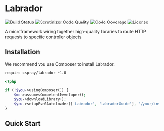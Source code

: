 # Labrador

[![Build Status](https://travis-ci.org/cspray/labrador.svg?branch=master)](https://travis-ci.org/cspray/labrador.svg?branch=master)
[![Scrutinizer Code Quality](https://scrutinizer-ci.com/g/cspray/labrador/badges/quality-score.png?b=master)](https://scrutinizer-ci.com/g/cspray/labrador/?branch=master)
[![Code Coverage](https://scrutinizer-ci.com/g/cspray/labrador/badges/coverage.png?b=master)](https://scrutinizer-ci.com/g/cspray/labrador/?branch=master)
[![License](https://poser.pugx.org/cspray/labrador/license.png)](https://packagist.org/packages/cspray/labrador)

A microframework wiring together high-quality libraries to route HTTP requests to specific controller objects.

## Installation

We recommend you use Composer to install Labrador.

`require cspray/labrador ~1.0`

```php
<?php

if (!$you->usingComposer()) {
    $me->assumesCompetentDeveloper();
    $you->downloadLibrary();
    $you->setupPsr0Autoloader(['Labrador', 'LabradorGuide'], '/your/install/path/src');
}
```

## Quick Start


